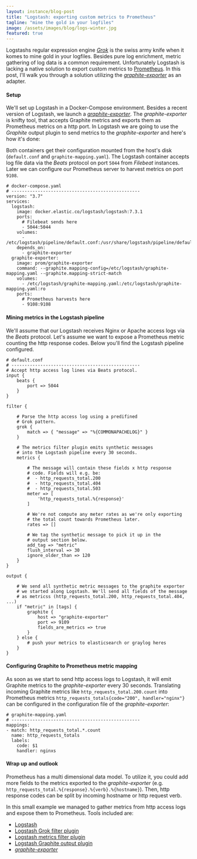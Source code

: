 ```yaml
---
layout: instance/blog-post
title: "Logstash: exporting custom metrics to Prometheus"
tagline: "mine the gold in your logfiles"
image: /assets/images/blog/logs-winter.jpg
featured: true
---
```


Logstashs regular expression engine [_Grok_](https://www.elastic.co/guide/en/logstash/current/plugins-filters-grok.html) is the swiss army knife when
it komes to mine gold in your logfiles. Besides pure log enrichment,
metric gathering of log data is a common requirement. Unfortunately Logstash
is lacking a native solution to export custom metrics to [Prometheus](https://prometheus.io/). In 
this post, I'll walk you through a solution utilizing the [_graphite-exporter_](https://github.com/prometheus/graphite_exporter)
as an adapter.

<!--more-->

#### Setup

We'll set up Logstash in a Docker-Compose environment. Besides a recent
version of Logstash, we launch a [_graphite-exporter_](https://github.com/prometheus/graphite_exporter). The _graphite-exporter_
is knifty tool, that accepts Graphite metrics and exports them as Prometheus
metrics on a http port. In Logstash we are going to use the _Graphite_ output 
plugin to send metrics to the _graphite-exporter_ and here's how it's done:

Both containers get their configuration mounted from the host's disk 
(`default.conf` and `graphite-mapping.yaml`). The Logstash container
accepts log file data via the _Beats_ protocol on port `5044` from _Filebeat_
instances. Later we can configure our Prometheus server to harvest metrics
on port `9108`.

```
# docker-compose.yaml
# -------------------------------------------------
version: "3.7"
services:
  logstash:
    image: docker.elastic.co/logstash/logstash:7.3.1
    ports:
      # Filebeat sends here
      - 5044:5044
    volumes:
      - /etc/logstash/pipeline/default.conf:/usr/share/logstash/pipeline/default.conf:ro
    depends_on:
      - graphite-exporter
  graphite-exporter:
    image: prom/graphite-exporter
    command: --graphite.mapping-config=/etc/logstash/graphite-mapping.yaml --graphite.mapping-strict-match
    volumes:
      - /etc/logstash/graphite-mapping.yaml:/etc/logstash/graphite-mapping.yaml:ro
    ports:
      # Prometheus harvests here
      - 9108:9108
```
#### Mining metrics in the Logstash pipeline

We'll assume that our Logstash receives Nginx or Apache access logs via the
_Beats_ protocol. Let's assume we want to expose a Prometheus metric counting 
the http response codes. Below you'll find the Logstash pipeline configured.

```
# default.conf
# -------------------------------------------------
# Accept http access log lines via Beats protocol.
input {
    beats {
        port => 5044
    }
}

filter {

    # Parse the http access log using a predifined
    # Grok pattern.
    grok {
        match => { "message" => "%{COMMONAPACHELOG}" }
    }

    # The metrics filter plugin emits synthetic messages
    # into the Logstash pipeline every 30 seconds.
    metrics {

        # The message will contain these fields x http response
        # code. Fields will e.g. be:
        #  - http_requests_total.200
        #  - http_requests_total.404
        #  - http_requests_total.503
        meter => [
            'http_requests_total.%{response}' 
        ]

        # We're not compute any meter rates as we're only exporting
        # the total count towards Prometheus later.
        rates => []

        # We tag the synthetic message to pick it up in the
        # output section below.
        add_tag => "metric"
        flush_interval => 30
        ignore_older_than => 120
    }
}

output {

    # We send all synthetic metric messages to the graphite exporter
    # we started along Logstash. We'll send all fields of the message
    # as metricss (http_requests_total.200, http_requests_total.404, ...)
    if "metric" in [tags] {
        graphite {
            host => "graphite-exporter"
            port => 9109
            fields_are_metrics => true
        }
    } else {
        # push your metrics to elasticsearch or graylog heres
    }
}
```
#### Configuring Graphite to Prometheus metric mapping

As soon as we start to send http access logs to Logstash, it will
emit Graphite metrics to the _graphite-exporter_ every 30 seconds.
Translating incoming Graphite metrics like `http_requests_total.200.count`
into Prometheus metrics `http_requests_totals{code="200", handler="nginx"}`
can be configured in the configuration file
of the _graphite-exporter_:

```
# graphite-mapping.yaml
# -------------------------------------------------
mappings:
- match: http_requests_total.*.count
  name: http_requests_totals
  labels:
    code: $1
    handler: nginxs
```

#### Wrap up and outlook

Prometheus has a multi dimensional data model. To utilize it, you could add more 
fields to the metrics exported to the _graphite-exporter_ (e.g. `http_requests_total.%{response}.%{verb}.%{hostname}`).
Then, http response codes can be split by incoming hostname or http request verb.

In this small example we managed to gather metrics from http access logs and expose them to 
Prometheus. Tools included are:

* [Logstash](https://www.elastic.co/de/products/logstash)
* [Logstash Grok filter plugin](https://www.elastic.co/guide/en/logstash/current/plugins-filters-grok.html)
* [Logstash metrics filter plugin](https://www.elastic.co/guide/en/logstash/current/plugins-filters-metrics.html)
* [Logstash Graphite output plugin](https://www.elastic.co/guide/en/logstash/current/plugins-outputs-graphite.html)
* [_graphite-exporter_](https://github.com/prometheus/graphite_exporter)
